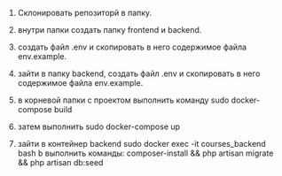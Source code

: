 1. Склонировать репозиторй в папку.

2. внутри папки создать папку frontend и backend.

3. создать файл .env и скопировать в него содержимое файла env.example.

4. зайти в папку backend, создать файл .env и скопировать в него содержимое файла env.example.

5. в корневой папки с проектом выполнить команду sudo docker-compose build

6. затем выполнить sudo docker-compose up

7. зайти в контейнер backend sudo docker exec -it courses_backend bash b выполнить команды: composer-install && php artisan migrate && php artisan db:seed
